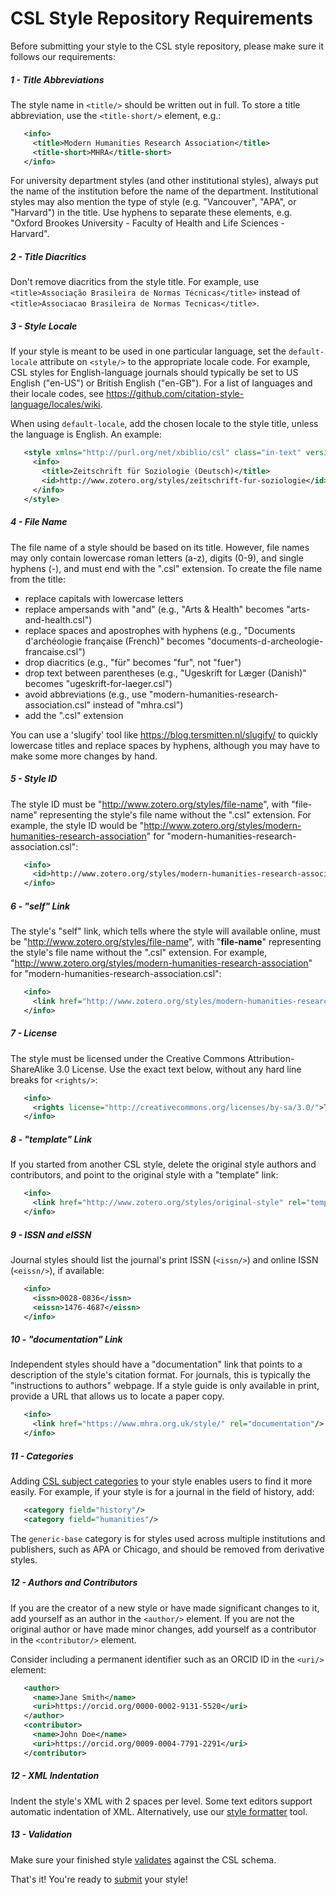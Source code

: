 # CSL Style Repository Requirements

Before submitting your style to the CSL style repository, please make sure it follows our requirements:

##### 1 - Title Abbreviations

The style name in `<title/>` should be written out in full. 
To store a title abbreviation, use the `<title-short/>` element, e.g.:

```xml
   <info>
     <title>Modern Humanities Research Association</title>
     <title-short>MHRA</title-short>
   </info>
```

For university department styles (and other institutional styles), always put the name of the institution before the name of the department. 
Institutional styles may also mention the type of style (e.g. "Vancouver", "APA", or "Harvard") in the title. 
Use hyphens to separate these elements, e.g. "Oxford Brookes University - Faculty of Health and Life Sciences - Harvard". 

##### 2 - Title Diacritics

Don't remove diacritics from the style title. 
For example, use `<title>Associação Brasileira de Normas Técnicas</title>` instead of `<title>Associacao Brasileira de Normas Tecnicas</title>`.

##### 3 - Style Locale

If your style is meant to be used in one particular language, set the `default-locale` attribute on `<style/>` to the appropriate locale code. 
For example, CSL styles for English-language journals should typically be set to US English ("en-US") or British English ("en-GB"). 
For a list of languages and their locale codes, see https://github.com/citation-style-language/locales/wiki.

When using `default-locale`, add the chosen locale to the style title, unless the language is English. 
An example:

```xml
   <style xmlns="http://purl.org/net/xbiblio/csl" class="in-text" version="1.0" default-locale="de-DE">
     <info>
       <title>Zeitschrift für Soziologie (Deutsch)</title>
       <id>http://www.zotero.org/styles/zeitschrift-fur-soziologie</id>
     </info>
   </style>
```

##### 4 - File Name

The file name of a style should be based on its title. 
However, file names may only contain lowercase roman letters (a-z), digits (0-9), and single hyphens (-), and must end with the ".csl" extension. 
To create the file name from the title:

  * replace capitals with lowercase letters
  * replace ampersands with "and" (e.g., "Arts & Health" becomes "arts-and-health.csl")
  * replace spaces and apostrophes with hyphens (e.g., "Documents d'archéologie française (French)" becomes "documents-d-archeologie-francaise.csl")
  * drop diacritics (e.g., "für" becomes "fur", not "fuer")
  * drop text between parentheses (e.g., "Ugeskrift for Læger (Danish)" becomes "ugeskrift-for-laeger.csl")
  * avoid abbreviations (e.g., use "modern-humanities-research-association.csl" instead of "mhra.csl")
  * add the ".csl" extension

You can use a 'slugify' tool like https://blog.tersmitten.nl/slugify/ to quickly lowercase titles and replace spaces by hyphens, although you may have to make some more changes by hand.

##### 5 - Style ID

The style ID must be "http://www.zotero.org/styles/file-name", with "file-name" representing the style's file name without the ".csl" extension. 
For example, the style ID would be "http://www.zotero.org/styles/modern-humanities-research-association" for "modern-humanities-research-association.csl":

```xml
   <info>
     <id>http://www.zotero.org/styles/modern-humanities-research-association</id>
   </info>
```

##### 6 - "self" Link

The style's "self" link, which tells where the style will available online, must be "http://www.zotero.org/styles/file-name", with "**file-name**" representing the style's file name without the ".csl" extension. 
For example, "http://www.zotero.org/styles/modern-humanities-research-association" for "modern-humanities-research-association.csl":

```xml
   <info>
     <link href="http://www.zotero.org/styles/modern-humanities-research-association" rel="self"/>
   </info>
```

##### 7 - License

The style must be licensed under the Creative Commons Attribution-ShareAlike 3.0 License. 
Use the exact text below, without any hard line breaks for ``<rights/>``:

```xml
   <info>
     <rights license="http://creativecommons.org/licenses/by-sa/3.0/">This work is licensed under a Creative Commons Attribution-ShareAlike 3.0 License</rights>
   </info>
```

##### 8 - "template" Link

If you started from another CSL style, delete the original style authors and contributors, and point to the original style with a "template" link:

```xml
   <info>
     <link href="http://www.zotero.org/styles/original-style" rel="template"/>
   </info>
```

##### 9 - ISSN and eISSN

Journal styles should list the journal's print ISSN (``<issn/>``) and online ISSN (``<eissn/>``), if available:

```xml
   <info>
     <issn>0028-0836</issn>
     <eissn>1476-4687</eissn>
   </info>
```

##### 10 - "documentation" Link

Independent styles should have a "documentation" link that points to a description of the style's citation format. 
For journals, this is typically the "instructions to authors" webpage. 
If a style guide is only available in print, provide a URL that allows us to locate a paper copy.

```xml
   <info>
     <link href="https://www.mhra.org.uk/style/" rel="documentation"/>
   </info>
```

##### 11 - Categories

Adding [CSL subject categories](https://docs.citationstyles.org/en/stable/specification.html#appendix-i-categories) to your style enables users to find it more easily.
For example, if your style is for a journal in the field of history, add:

```xml
   <category field="history"/>
   <category field="humanities"/> 
```

The `generic-base` category is for styles used across multiple institutions and publishers, such as APA or Chicago, and should be removed from derivative styles.

##### 12 - Authors and Contributors

If you are the creator of a new style or have made significant changes to it, add yourself as an author in the `<author/>` element.
If you are not the original author or have made minor changes, add yourself as a contributor in the `<contributor/>` element.

Consider including a permanent identifier such as an ORCID ID in the `<uri/>` element:

```xml
   <author>
     <name>Jane Smith</name>
     <uri>https://orcid.org/0000-0002-9131-5520</uri>
   </author>
   <contributor>
     <name>John Doe</name>
     <uri>https://orcid.org/0009-0004-7791-2291</uri>
   </contributor>
```

##### 12 - XML Indentation

Indent the style's XML with 2 spaces per level. 
Some text editors support automatic indentation of XML. 
Alternatively, use our [style formatter](http://formatter.citationstyles.org/) tool.

##### 13 - Validation

Make sure your finished style [validates](https://github.com/citation-style-language/styles/blob/master/STYLE_DEVELOPMENT.md#validation) against the CSL schema.

That's it! You're ready to [submit](https://github.com/citation-style-language/styles/blob/master/CONTRIBUTING.md) your style!
